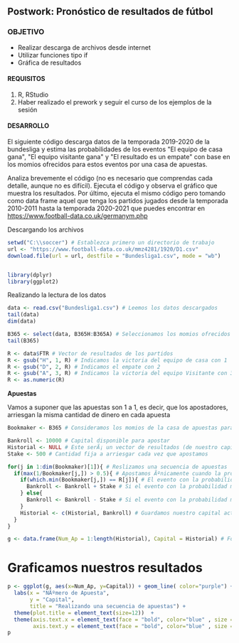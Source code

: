 


## Postwork: Pronóstico de resultados de fútbol 

### OBJETIVO

- Realizar descarga de archivos desde internet
- Utilizar funciones tipo if
- Gráfica de resultados

#### REQUISITOS

1. R, RStudio
2. Haber realizado el prework y seguir el curso de los ejemplos de la sesión

#### DESARROLLO

El siguiente código descarga datos de la temporada 2019-2020 de la bundesliga y estima las probabilidades de los eventos "El equipo de casa gana",  "El equipo visitante gana" y "El resultado es un empate" con base en los momios ofrecidos para estos eventos por una casa de apuestas.

Analiza brevemente el código (no es necesario que comprendas cada detalle, aunque no es difícil). Ejecuta el código y observa el gráfico que muestra los resultados. 
Por último, ejecuta el mismo código pero tomando como data frame aquel que tenga los partidos jugados desde la temporada 2010-2011 hasta la temporada 2020-2021 que puedes encontrar en https://www.football-data.co.uk/germanym.php

Descargando los archivos
```R
setwd("C:\\soccer") # Establezca primero un directorio de trabajo
url <- "https://www.football-data.co.uk/mmz4281/1920/D1.csv"
download.file(url = url, destfile = "Bundesliga1.csv", mode = "wb")


library(dplyr)
library(ggplot2)
```

Realizando la lectura de los datos
```R
data <- read.csv("Bundesliga1.csv") # Leemos los datos descargados
tail(data)
dim(data)

B365 <- select(data, B365H:B365A) # Seleccionamos los momios ofrecidos por una casa de apuestas
tail(B365)

R <- data$FTR # Vector de resultados de los partidos
R <- gsub("H", 1, R) # Indicamos la victoria del equipo de casa con 1
R <- gsub("D", 2, R) # Indicamos el empate con 2
R <- gsub("A", 3, R) # Indicamos la victoria del equipo Visitante con 3
R <- as.numeric(R)
```
**Apuestas** 

Vamos a suponer que las apuestas son 1 a 1, es decir, que los apostadores, 
arriesgan la misma cantidad de dinero en cada apuesta

```R
Bookmaker <- B365 # Consideramos los momios de la casa de apuestas para estimar las probabilidades de los eventos

Bankroll <- 10000 # Capital disponible para apostar
Historial <- NULL # Este serÃ¡ un vector de resultados (de nuestro capital)
Stake <- 500 # Cantidad fija a arriesgar cada vez que apostamos

for(j in 1:dim(Bookmaker)[1]){ # Reslizamos una secuencia de apuestas
  if(max(1/Bookmaker[j,]) > 0.5){ # Apostamos Ãºnicamente cuando la probabilidad mÃ¡s grande entre los 3 eventos de interÃ©s es mayor que 0.5
    if(which.min(Bookmaker[j,]) == R[j]){ # El evento con la probabilidad mÃ¡s grande, es el evento con el momio mÃ¡s pequeÃ±o 
      Bankroll <- Bankroll + Stake # Si el evento con la probabilidad mÃ¡s grande y mayor a 0.5 ocurriÃ³, entonces ganamos la apuesta y aumentamos nuestro capital
    } else{
      Bankroll <- Bankroll - Stake # Si el evento con la probabilidad mÃ¡s grande y mayor a 0.5 no ocurriÃ³, entonces perdemos la apuesta y disminuimos nuestro capital
    }
    Historial <- c(Historial, Bankroll) # Guardamos nuestro capital actualizado como Ãºltimo elemento en el vector historial
  }
}

g <- data.frame(Num_Ap = 1:length(Historial), Capital = Historial) # Formamos un data frame con una columna que indica el nÃºmero de apuesta y otra que indica el capital despuÃ©s de cada apuesta

```

# Graficamos nuestros resultados

```R
p <- ggplot(g, aes(x=Num_Ap, y=Capital)) + geom_line( color="purple") + geom_point() +
  labs(x = "NÃºmero de Apuesta", 
       y = "Capital",
       title = "Realizando una secuencia de apuestas") +
  theme(plot.title = element_text(size=12))  +
  theme(axis.text.x = element_text(face = "bold", color="blue" , size = 10, angle = 25, hjust = 1),
        axis.text.y = element_text(face = "bold", color="blue" , size = 10, angle = 25, hjust = 1))  # color, Ã¡ngulo y estilo de las abcisas y ordenadas 
p 
```
